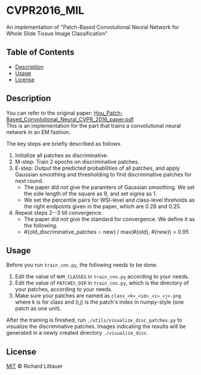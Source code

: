 # CVPR2016_MIL
An implementation of "Patch-Based Convolutional Neural Network for Whole Slide Tissue Image Classification"

## Table of Contents

- [Description](#description)
- [Usage](#usage)
- [License](#license)

## Description
You can refer to the original paper: [Hou_Patch-Based_Convolutional_Neural_CVPR_2016_paper.pdf](https://openaccess.thecvf.com/content_cvpr_2016/papers/Hou_Patch-Based_Convolutional_Neural_CVPR_2016_paper.pdf)  
This is an implementation for the part that trains a convolutional neural network in an EM fashion.

The key steps are briefly described as follows.  
1. Initialize all patches as discriminative.
2. M-step: Train 2 epochs on discriminative patches.
3. E-step: Output the predicted probabilities of all patches, and apply Gaussian smoothing and thresholding to find discriminative patches for next round.
    - The paper did not give the paramters of Gaussian smoothing. We set the side length of the square as 9, and set sigma as 1.
    - We set the percentile pairs for WSI-level and class-level threholds as the right endpoints given in the paper, which are 0.28 and 0.25.
4. Repeat steps 2--3 till convergence.
    - The paper did not give the standard for convergence. We define it as the following.
    - #{old_discriminative_patches ∩ new} / max⁡(#{old}, #{new}) > 0.95

## Usage

Before you run `train_cnn.py`, the following needs to be done.
1. Edit the value of `NUM_CLASSES` in `train_cnn.py` according to your needs.
2. Edit the value of `PATCHES_DIR` in `train_cnn.py`, which is the directory of your patches, according to your needs.
3. Make sure your patches are named as `class_<k>_<id>_<i>_<j>.png` where k is for class and (i,j) is the patch's index in numpy-style (one patch as one unit).

After the training is finished, run `./utils/visualize_disc_patches.py` to visualize the discriminative patches. Images indicating the results will be generated in a newly created directory `./visualize_disc`.

## License

[MIT](LICENSE) © Richard Littauer
